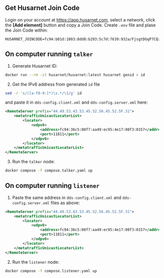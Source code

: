 ## Get Husarnet Join Code

Login on your account at https://app.husarnet.com, select a network, click the **[Add element]** button and copy a Join Code. Create `.env` file and plase the Join Code within:

```
HUSARNET_JOINCODE=fc94:b01d:1803:8dd8:b293:5c7d:7639:932a/FjsgtDGqP7CQzM4mgnCPDn
```


## On computer running `talker`

1. Generate Husarnet ID:

```bash
docker run --rm -it husarnet/husarnet:latest husarnet genid > id
```

2. Get the IPv6 address from generated `id` file

```bash
sed -r 's/([a-f0-9:]*)\s.*/\1/g' id
```

and paste it in `dds-config.client.xml` and `dds-config.server.xml` here:

```xml
<RemoteServer prefix="44.49.53.43.53.45.52.56.45.52.5F.31">
    <metatrafficUnicastLocatorList>
        <locator>
            <udpv6>
                <address>fc94:36c5:08f7:aa49:ec95:4e17:00f3:0157</address>
                <port>11811</port>
            </udpv6>
        </locator>
    </metatrafficUnicastLocatorList>
</RemoteServer>
```

3. Run the `talker` node:

```bash
docker compose -f compose.talker.yaml up
```

## On computer running `listener`

1. Paste the same address in `dds-config.client.xml` and `dds-config.server.xml` files as above:

```xml
<RemoteServer prefix="44.49.53.43.53.45.52.56.45.52.5F.31">
    <metatrafficUnicastLocatorList>
        <locator>
            <udpv6>
                <address>fc94:36c5:08f7:aa49:ec95:4e17:00f3:0157</address>
                <port>11811</port>
            </udpv6>
        </locator>
    </metatrafficUnicastLocatorList>
</RemoteServer>
```

2. Run the `listener` node:

```bash
docker compose -f compose.listener.yaml up
```